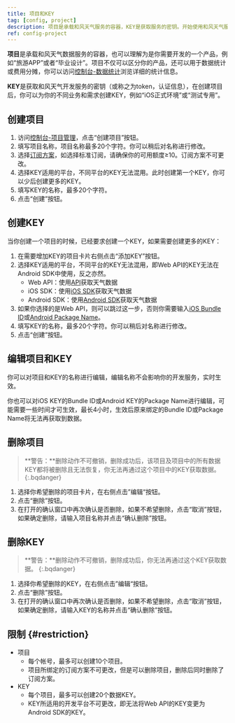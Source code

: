 ```yaml
---
title: 项目和KEY
tag: [config, project]
description: 项目是承载和风天气服务的容器，KEY是获取服务的密钥。开始使用和风天气服务的第一步就是需要创建项目和KEY。
ref: config-project
---
```


**项目**是承载和风天气数据服务的容器，也可以理解为是你需要开发的一个产品，例如“旅游APP”或者“毕业设计”。项目不仅可以区分你的产品，还可以用于数据统计或费用分摊，你可以访问[控制台-数据统计](https://conslole.qweather.com)浏览详细的统计信息。

**KEY**是获取和风天气开发服务的密钥（或称之为token，认证信息），在创建项目后，你可以为你的不同业务和需求创建KEY，例如“iOS正式环境”或“测试专用”。

## 创建项目

1. 访问[控制台-项目管理](https://conslole.qweather.com/#/apps)，点击“创建项目”按钮。
2. 填写项目名称，项目名称最多20个字符。你可以稍后对名称进行修改。
3. 选择[订阅方案](/docs/finance/subscription/)，如选择标准订阅，请确保你的可用额度≥10。订阅方案不可更改。
4. 选择KEY适用的平台，不同平台的KEY无法混用。此时创建第一个KEY，你可以少后创建更多的KEY。
5. 填写KEY的名称，最多20个字符。
6. 点击“创建”按钮。

## 创建KEY

当你创建一个项目的时候，已经要求创建一个KEY，如果需要创建更多的KEY：

1. 在需要增加KEY的项目卡片右侧点击“添加KEY”按钮。
2. 选择KEY适用的平台，不同平台的KEY无法混用，即Web API的KEY无法在Android SDK中使用，反之亦然。
   - Web API：使用[API](/docs/api/)获取天气数据
   - iOS SDK：使用[iOS SDK](/docs/ios-sdk/)获取天气数据
   - Android SDK：使用[Android SDK](/docs/android-sdk/)获取天气数据
3. 如果你选择的是Web API，则可以跳过这一步，否则你需要输入[iOS Bundle ID](/docs/resource/glossary/#ios-bundle-identifier)或[Android Package Name](/docs/resource/glossary/#android-package-name)。
4. 填写KEY的名称，最多20个字符。你可以稍后对名称进行修改。
5. 点击“创建”按钮。

## 编辑项目和KEY

你可以对项目和KEY的名称进行编辑，编辑名称不会影响你的开发服务，实时生效。

你也可以对iOS KEY的Bundle ID或Android KEY的Package Name进行编辑，可能需要一些时间才可生效，最长4小时，生效后原来绑定的Bundle ID或Package Name将无法再获取到数据。

## 删除项目

> **警告：**删除动作不可撤销，删除成功后，该项目及项目中的所有数据KEY都将被删除且无法恢复，你无法再通过这个项目中的KEY获取数据。
{:.bqdanger}

1. 选择你希望删除的项目卡片，在右侧点击”编辑“按钮。
2. 点击“删除”按钮。
3. 在打开的确认窗口中再次确认是否删除，如果不希望删除，点击“取消”按钮，如果确定删除，请输入项目名称并点击“确认删除”按钮。

## 删除KEY

> **警告：**删除动作不可撤销，删除成功后，你无法再通过这个KEY获取数据。
{:.bqdanger}

1. 选择你希望删除的KEY，在右侧点击”编辑“按钮。
2. 点击“删除”按钮。
3. 在打开的确认窗口中再次确认是否删除，如果不希望删除，点击“取消”按钮，如果确定删除，请输入KEY的名称并点击“确认删除”按钮。

## 限制 {#restriction}

- 项目
  - 每个帐号，最多可以创建10个项目。
  - 项目所绑定的订阅方案不可更改，但是可以删除项目，删除后同时删除了订阅方案。
- KEY
  - 每个项目，最多可以创建20个数据KEY。
  - KEY所适用的开发平台不可更改，即无法将Web API的KEY变更为Android SDK的KEY。

